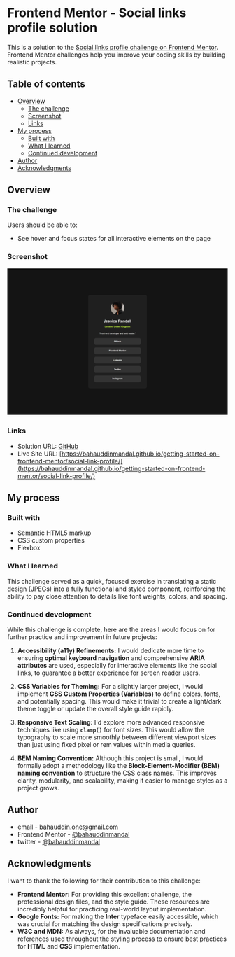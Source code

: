 # Frontend Mentor - Social links profile solution

This is a solution to the [Social links profile challenge on Frontend Mentor](https://www.frontendmentor.io/challenges/social-links-profile-UG32l9m6dQ). Frontend Mentor challenges help you improve your coding skills by building realistic projects.

## Table of contents

- [Overview](#overview)
  - [The challenge](#the-challenge)
  - [Screenshot](#screenshot)
  - [Links](#links)
- [My process](#my-process)
  - [Built with](#built-with)
  - [What I learned](#what-i-learned)
  - [Continued development](#continued-development)
- [Author](#author)
- [Acknowledgments](#acknowledgments)

## Overview

### The challenge

Users should be able to:

- See hover and focus states for all interactive elements on the page

### Screenshot

![](./screenshot.jpg)

### Links

- Solution URL: [GitHub](https://github.com/bahauddinmandal/getting-started-on-frontend-mentor/tree/main/social-link-profile)
- Live Site URL: [https://bahauddinmandal.github.io/getting-started-on-frontend-mentor/social-link-profile/](https://bahauddinmandal.github.io/getting-started-on-frontend-mentor/social-link-profile/)

## My process

### Built with

- Semantic HTML5 markup
- CSS custom properties
- Flexbox

### What I learned

This challenge served as a quick, focused exercise in translating a static design (JPEGs) into a fully functional and styled component, reinforcing the ability to pay close attention to details like font weights, colors, and spacing.

### Continued development

While this challenge is complete, here are the areas I would focus on for further practice and improvement in future projects:

1.  **Accessibility (a11y) Refinements:** I would dedicate more time to ensuring **optimal keyboard navigation** and comprehensive **ARIA attributes** are used, especially for interactive elements like the social links, to guarantee a better experience for screen reader users.

2.  **CSS Variables for Theming:** For a slightly larger project, I would implement **CSS Custom Properties (Variables)** to define colors, fonts, and potentially spacing. This would make it trivial to create a light/dark theme toggle or update the overall style guide rapidly.

3.  **Responsive Text Scaling:** I'd explore more advanced responsive techniques like using **`clamp()`** for font sizes. This would allow the typography to scale more smoothly between different viewport sizes than just using fixed pixel or rem values within media queries.

4.  **BEM Naming Convention:** Although this project is small, I would formally adopt a methodology like the **Block-Element-Modifier (BEM) naming convention** to structure the CSS class names. This improves clarity, modularity, and scalability, making it easier to manage styles as a project grows.

## Author

- email - [bahauddin.one@gmail.com](mailto:bahauddin.one@gmail.com)
- Frontend Mentor - [@bahauddinmandal](https://www.frontendmentor.io/profile/bahauddinmandal)
- twitter - [@bahauddinmandal](https://x.com/bahauddinmandal)

## Acknowledgments

I want to thank the following for their contribution to this challenge:

- **Frontend Mentor:** For providing this excellent challenge, the professional design files, and the style guide. These resources are incredibly helpful for practicing real-world layout implementation.
- **Google Fonts:** For making the **Inter** typeface easily accessible, which was crucial for matching the design specifications precisely.
- **W3C and MDN:** As always, for the invaluable documentation and references used throughout the styling process to ensure best practices for **HTML** and **CSS** implementation.
